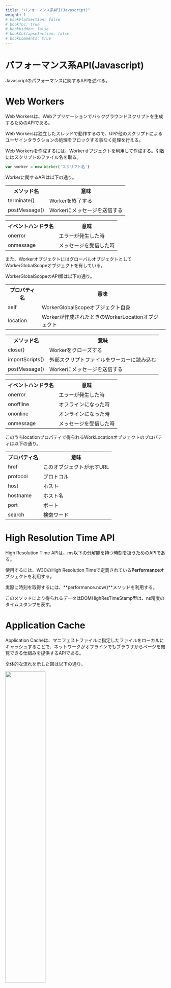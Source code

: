```yaml
---
title: "パフォーマンス系API(Javascript)"
weight: 1
# bookFlatSection: false
# bookToc: true
# bookHidden: false
# bookCollapseSection: false
# bookComments: true
---
```


# パフォーマンス系API(Javascript)

Javascriptのパフォーマンスに関するAPIを述べる。

# Web Workers

Web Workersは、Webアプリケーションでバックグラウンドスクリプトを生成するためのAPIである。

Web Workersは独立したスレッドで動作するので、UIや他のスクリプトによるユーザインタラクションの処理をブロックする事なく処理を行える。

Web Workersを作成するには、Workerオブジェクトを利用して作成する。引数にはスクリプトのファイル名を取る。

```javascript
var worker = new Worker('スクリプト名')
```

Workerに関するAPIは以下の通り。

<table style="border:none;">
    <tr>
        <th style="border:none;">メソッド名</td>
        <th style="border:none;">意味</td>
    </tr>
    <tr>
        <td style="border:none;">terminate()</td>
        <td style="border:none;">Workerを終了する</td>
    </tr>
    <tr>
        <td style="border:none;">postMessage()</td>
        <td style="border:none;">Workerにメッセージを送信する</td>
    </tr>
</table>

<table style="border:none;">
    <tr>
        <th style="border:none;">イベントハンドラ名</td>
        <th style="border:none;">意味</td>
    </tr>
    <tr>
        <td style="border:none;">onerror</td>
        <td style="border:none;">エラーが発生した時</td>
    </tr>
    <tr>
        <td style="border:none;">onmessage</td>
        <td style="border:none;">メッセージを受信した時</td>
    </tr>
</table>

また、WorkerオブジェクトにはグローバルオブジェクトとしてWorkerGlobalScopeオブジェクトを有している。

WorkerGlobalScopeのAPI類は以下の通り。

<table style="border:none;">
    <tr>
        <th style="border:none;">プロパティ名</td>
        <th style="border:none;">意味</td>
    </tr>
    <tr>
        <td style="border:none;">self</td>
        <td style="border:none;">WorkerGlobalScopeオブジェクト自身</td>
    </tr>
    <tr>
        <td style="border:none;">location</td>
        <td style="border:none;">Workerが作成されたときのWorkerLocationオブジェクト</td>
    </tr>
</table>

<table style="border:none;">
    <tr>
        <th style="border:none;">メソッド名</td>
        <th style="border:none;">意味</td>
    </tr>
    <tr>
        <td style="border:none;">close()</td>
        <td style="border:none;">Workerをクローズする</td>
    </tr>
    <tr>
        <td style="border:none;">importScripts()</td>
        <td style="border:none;">外部スクリプトファイルをワーカーに読み込む</td>
    </tr>
    <tr>
        <td style="border:none;">postMessage()</td>
        <td style="border:none;">Workerにメッセージを送信する</td>
    </tr>
</table>

<table style="border:none;">
    <tr>
        <th style="border:none;">イベントハンドラ名</td>
        <th style="border:none;">意味</td>
    </tr>
    <tr>
        <td style="border:none;">onerror</td>
        <td style="border:none;">エラーが発生した時</td>
    </tr>
    <tr>
        <td style="border:none;">onoffline</td>
        <td style="border:none;">オフラインになった時</td>
    </tr>
    <tr>
        <td style="border:none;">ononline</td>
        <td style="border:none;">オンラインになった時</td>
    </tr>
    <tr>
        <td style="border:none;">onmessage</td>
        <td style="border:none;">メッセージを受信した時</td>
    </tr>
</table>

このうちlocationプロパティで得られるWorkLocationオブジェクトのプロパティは以下の通り。

<table style="border:none;">
    <tr>
        <th style="border:none;">プロパティ名</td>
        <th style="border:none;">意味</td>
    </tr>
    <tr>
        <td style="border:none;">href</td>
        <td style="border:none;">このオブジェクトが示すURL</td>
    </tr>
    <tr>
        <td style="border:none;">protocol</td>
        <td style="border:none;">プロトコル</td>
    </tr>
    <tr>
        <td style="border:none;">host</td>
        <td style="border:none;">ホスト</td>
    </tr>
    <tr>
        <td style="border:none;">hostname</td>
        <td style="border:none;">ホスト名</td>
    </tr>
    <tr>
        <td style="border:none;">port</td>
        <td style="border:none;">ポート</td>
    </tr>
    <tr>
        <td style="border:none;">search</td>
        <td style="border:none;">検索ワード</td>
    </tr>
</table>


# High Resolution Time API

High Resolution Time APIは、ms以下の分解能を持つ時刻を扱うためのAPIである。

使用するには、W3CのHigh Resolution Timeで定義されている**Performance**オブジェクトを利用する。

実際に時刻を取得するには、**performance.now()**メソッドを利用する。

このメソッドにより得られるデータはDOMHighResTimeStamp型は、ns精度のタイムスタンプを表す。


# Application Cache

Application Cacheは、マニフェストファイルに指定したファイルをローカルにキャッシュすることで、ネットワークがオフラインでもブラウザからページを閲覧できる仕組みを提供するAPIである。

全体的な流れを示した図は以下の通り。

<img src="/img/front-end/applicationcache.png" width=50%>

Application Cacheは、Javascriptでは**ApplicationCache**オブジェクトを利用して扱う。

ApplicationCacheのAPI類は以下の通り。

<table style="border:none;">
    <tr>
        <th style="border:none;">プロパティ名</td>
        <th style="border:none;">意味</td>
    </tr>
    <tr>
        <td style="border:none;">status</td>
        <td style="border:none;">Application Cacheの状態(下表参照)</td>
    </tr>
</table>

このstatusで得られる値は以下の通り。

<table style="border:none;">
    <tr>
        <th style="border:none;">値</td>
        <th style="border:none;">意味</td>
    </tr>
    <tr>
        <td style="border:none;">UNCACHED</td>
        <td style="border:none;">キャッシュが存在しない</td>
    </tr>
    <tr>
        <td style="border:none;">IDLE</td>
        <td style="border:none;">キャッシュがアイドル状態</td>
    </tr>
    <tr>
        <td style="border:none;">CHECKING</td>
        <td style="border:none;">キャッシュの更新を確認中</td>
    </tr>
    <tr>
        <td style="border:none;">DOWNLOADING</td>
        <td style="border:none;">キャッシュをダウンロード中</td>
    </tr>
    <tr>
        <td style="border:none;">OBSOLETE</td>
        <td style="border:none;">キャッシュが廃止された状態</td>
    </tr>
</table>

<hr>

<table style="border:none;">
    <tr>
        <th style="border:none;">メソッド名</td>
        <th style="border:none;">意味</td>
    </tr>
    <tr>
        <td style="border:none;">update()</td>
        <td style="border:none;">キャッシュの更新を行う</td>
    </tr>
    <tr>
        <td style="border:none;">abort()</td>
        <td style="border:none;">キャッシュのダウンロードを中断する</td>
    </tr>
</table>

<table style="border:none;">
    <tr>
        <th style="border:none;">イベントハンドラ名</td>
        <th style="border:none;">意味</td>
    </tr>
    <tr>
        <td style="border:none;">onchecking</td>
        <td style="border:none;">キャッシュのチェック中</td>
    </tr>
    <tr>
        <td style="border:none;">onerror</td>
        <td style="border:none;">エラーが発生した時</td>
    </tr>
    <tr>
        <td style="border:none;">ondownloading</td>
        <td style="border:none;">キャッシュのダウンロード中</td>
    </tr>
    <tr>
        <td style="border:none;">onprogress</td>
        <td style="border:none;">キャッシュ処理の進行中</td>
    </tr>
    <tr>
        <td style="border:none;">oncached</td>
        <td style="border:none;">キャッシュ済み</td>
    </tr>
</table>

# Page Visibility

Page Visibility APIは、Webページが見えている状態にあるかを示すAPIである。

このようなページの状態を取得するために、Documentオブジェクトへの拡張として次のようなプロパティが追加されている。

<table style="border:none;">
    <tr>
        <th style="border:none;">プロパティ名</td>
        <th style="border:none;">意味</td>
    </tr>
    <tr>
        <td style="border:none;">hidden</td>
        <td style="border:none;">ページが隠された、見えていない状態の時true、そうで無い場合falseを返す。</td>
    </tr>
    <tr>
        <td style="border:none;">visibilityState</td>
        <td style="border:none;">ドキュメントの可視性を示す。値はvisible(少なくとも部分的には可視状態)、hidden(見えていない)、prerender(プレレンダリングされてユーザから見えない)、unload(アンロードされている)のいずれか</td>
    </tr>
</table>

また、以下のイベントも追加されている。

<table style="border:none;">
    <tr>
        <th style="border:none;">イベントハンドラ名</td>
        <th style="border:none;">意味</td>
    </tr>
    <tr>
        <td style="border:none;">visibilitychange</td>
        <td style="border:none;">ドキュメントの可視性が変化した時</td>
    </tr>
</table>

# Navigation Timing

Navigation Timingは、ブラウザがページにアクセスする際のページの読み込み時間、DNSにおける名前解決などの各所要時間の計測を行う。

利用するには、**Performance**オブジェクトを利用して行う。このPerformanceオブジェクトはWindowオブジェクトから取得できる。

PerformanceオブジェクトのAPI類を以下に記載する。

<table style="border:none;">
    <tr>
        <th style="border:none;">プロパティ名</td>
        <th style="border:none;">意味</td>
    </tr>
    <tr>
        <td style="border:none;">timing</td>
        <td style="border:none;">PerformanceTimingオブジェクト</td>
    </tr>
</table>

PerformanceTimingオブジェクトは以下のプロパティを持つ。これらを参照することで、各種の処理時刻を取得できる。

<table style="border:none;">
    <tr>
        <th style="border:none;">プロパティ名</td>
        <th style="border:none;">意味</td>
    </tr>
    <tr>
        <td style="border:none;">unloadEventStart</td>
        <td style="border:none;">アンロードの開始時刻</td>
    </tr>
    <tr>
        <td style="border:none;">unloadEventEnd</td>
        <td style="border:none;">アンロードの終了時刻</td>
    </tr>
    <tr>
        <td style="border:none;">redirectStart</td>
        <td style="border:none;">HTTPリダイレクトの開始時刻</td>
    </tr>
    <tr>
        <td style="border:none;">redirectEnd</td>
        <td style="border:none;">HTTPリダイレクトの終了時刻</td>
    </tr>
    <tr>
        <td style="border:none;">fetchStart</td>
        <td style="border:none;">リソースフェッチの開始時刻</td>
    </tr>
    <tr>
        <td style="border:none;">domainLookupStart</td>
        <td style="border:none;">DNSルックアップの開始時刻</td>
    </tr>
    <tr>
        <td style="border:none;">domainLookupEnd</td>
        <td style="border:none;">DNSルックアップの終了時刻</td>
    </tr>
    <tr>
        <td style="border:none;">connectStart</td>
        <td style="border:none;">サーバとの接続の開始時刻</td>
    </tr>
    <tr>
        <td style="border:none;">connectEnd</td>
        <td style="border:none;">サーバとの接続の終了時刻</td>
    </tr>
    <tr>
        <td style="border:none;">requestStart</td>
        <td style="border:none;">サーバへのリクエストの開始時刻</td>
    </tr>
    <tr>
        <td style="border:none;">responseStart</td>
        <td style="border:none;">サーバからのレスポンスの受信を開始した時刻</td>
    </tr>
    <tr>
        <td style="border:none;">responseEnd</td>
        <td style="border:none;">サーバからのレスポンスの受信を終了した時刻</td>
    </tr>
    <tr>
        <td style="border:none;">domLoading</td>
        <td style="border:none;">ドキュメントのロード開始の準備ができた時刻</td>
    </tr>
    <tr>
        <td style="border:none;">domComplete</td>
        <td style="border:none;">ドキュメントの準備が完了した時刻</td>
    </tr>
    <tr>
        <td style="border:none;">loadEventStart</td>
        <td style="border:none;">ドキュメントのロードイベントが開始した時刻</td>
    </tr>
    <tr>
        <td style="border:none;">loadEventEnd</td>
        <td style="border:none;">ドキュメントのロードイベントが終了した時刻</td>
    </tr>
</table>
